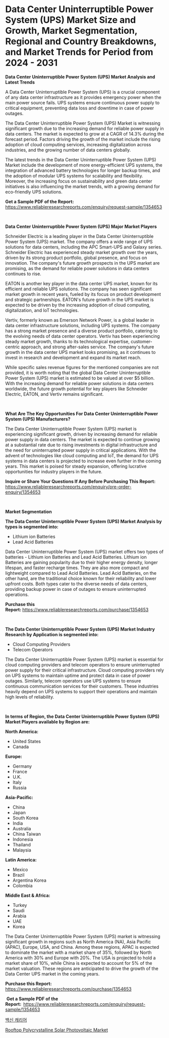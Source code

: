 <p><h1>Data Center Uninterruptible Power System (UPS) Market Size and Growth, Market Segmentation, Regional and Country Breakdowns, and Market Trends for Period from 2024 -  2031</h1></p><p><strong>Data Center Uninterruptible Power System (UPS) Market Analysis and Latest Trends</strong></p>
<p><p>A Data Center Uninterruptible Power System (UPS) is a crucial component of any data center infrastructure as it provides emergency power when the main power source fails. UPS systems ensure continuous power supply to critical equipment, preventing data loss and downtime in case of power outages.</p><p>The Data Center Uninterruptible Power System (UPS) Market is witnessing significant growth due to the increasing demand for reliable power supply in data centers. The market is expected to grow at a CAGR of 14.3% during the forecast period. Factors driving the growth of the market include the rising adoption of cloud computing services, increasing digitalization across industries, and the growing number of data centers globally.</p><p>The latest trends in the Data Center Uninterruptible Power System (UPS) Market include the development of more energy-efficient UPS systems, the integration of advanced battery technologies for longer backup times, and the adoption of modular UPS systems for scalability and flexibility. Moreover, the increasing focus on sustainability and green data center initiatives is also influencing the market trends, with a growing demand for eco-friendly UPS solutions.</p></p>
<p><strong>Get a Sample PDF of the Report:&nbsp;</strong> <a href="https://www.reliableresearchreports.com/enquiry/request-sample/1354653">https://www.reliableresearchreports.com/enquiry/request-sample/1354653</a></p>
<p>&nbsp;</p>
<p><strong>Data Center Uninterruptible Power System (UPS) Major Market Players</strong></p>
<p><p>Schneider Electric is a leading player in the Data Center Uninterruptible Power System (UPS) market. The company offers a wide range of UPS solutions for data centers, including the APC Smart-UPS and Galaxy series. Schneider Electric has experienced steady market growth over the years, driven by its strong product portfolio, global presence, and focus on innovation. The company's future growth prospects in the UPS market are promising, as the demand for reliable power solutions in data centers continues to rise.</p><p>EATON is another key player in the data center UPS market, known for its efficient and reliable UPS solutions. The company has seen significant market growth in recent years, fueled by its focus on product development and strategic partnerships. EATON's future growth in the UPS market is expected to be driven by the increasing adoption of cloud computing, digitalization, and IoT technologies.</p><p>Vertiv, formerly known as Emerson Network Power, is a global leader in data center infrastructure solutions, including UPS systems. The company has a strong market presence and a diverse product portfolio, catering to the evolving needs of data center operators. Vertiv has been experiencing steady market growth, thanks to its technological expertise, customer-centric approach, and strong after-sales service. The company's future growth in the data center UPS market looks promising, as it continues to invest in research and development and expand its market reach.</p><p>While specific sales revenue figures for the mentioned companies are not provided, it is worth noting that the global Data Center Uninterruptible Power System (UPS) market is estimated to be valued at over $5 billion. With the increasing demand for reliable power solutions in data centers worldwide, the future growth potential for key players like Schneider Electric, EATON, and Vertiv remains significant.</p></p>
<p>&nbsp;</p>
<p><strong>What Are The Key Opportunities For Data Center Uninterruptible Power System (UPS) Manufacturers?</strong></p>
<p><p>The Data Center Uninterruptible Power System (UPS) market is experiencing significant growth, driven by increasing demand for reliable power supply in data centers. The market is expected to continue growing at a substantial rate due to rising investments in digital infrastructure and the need for uninterrupted power supply in critical applications. With the advent of technologies like cloud computing and IoT, the demand for UPS systems in data centers is projected to increase even further in the coming years. This market is poised for steady expansion, offering lucrative opportunities for industry players in the future.</p></p>
<p><strong>Inquire or Share Your Questions If Any Before Purchasing This Report:</strong> <a href="https://www.reliableresearchreports.com/enquiry/pre-order-enquiry/1354653">https://www.reliableresearchreports.com/enquiry/pre-order-enquiry/1354653</a></p>
<p>&nbsp;</p>
<p><strong>Market Segmentation</strong></p>
<p><strong>The Data Center Uninterruptible Power System (UPS) Market Analysis by types is segmented into:</strong></p>
<p><ul><li>Lithium ion Batteries</li><li>Lead Acid Batteries</li></ul></p>
<p><p>Data Center Uninterruptible Power System (UPS) market offers two types of batteries - Lithium ion Batteries and Lead Acid Batteries. Lithium ion Batteries are gaining popularity due to their higher energy density, longer lifespan, and faster recharge times. They are also more compact and lightweight compared to Lead Acid Batteries. Lead Acid Batteries, on the other hand, are the traditional choice known for their reliability and lower upfront costs. Both types cater to the diverse needs of data centers, providing backup power in case of outages to ensure uninterrupted operations.</p></p>
<p><strong>Purchase this Report:&nbsp;</strong><a href="https://www.reliableresearchreports.com/purchase/1354653">https://www.reliableresearchreports.com/purchase/1354653</a></p>
<p>&nbsp;</p>
<p><strong>The Data Center Uninterruptible Power System (UPS) Market Industry Research by Application is segmented into:</strong></p>
<p><ul><li>Cloud Computing Providers</li><li>Telecom Operators</li></ul></p>
<p><p>The Data Center Uninterruptible Power System (UPS) market is essential for cloud computing providers and telecom operators to ensure uninterrupted power supply for their critical infrastructure. Cloud computing providers rely on UPS systems to maintain uptime and protect data in case of power outages. Similarly, telecom operators use UPS systems to ensure continuous communication services for their customers. These industries heavily depend on UPS systems to support their operations and maintain high levels of reliability.</p></p>
<p>&nbsp;</p>
<p><strong>In terms of Region, the Data Center Uninterruptible Power System (UPS) Market Players available by Region are:</strong></p>
<p>
    <p> <strong> North America: </strong>
        <ul>
            <li>United States</li>
            <li>Canada</li>
        </ul>
        </p> 
    <p> <strong> Europe: </strong>
        <ul>
            <li>Germany</li>
            <li>France</li>
            <li>U.K.</li>
            <li>Italy</li>
            <li>Russia</li>
        </ul>
        </p> 
    <p> <strong> Asia-Pacific: </strong>
        <ul>
            <li>China</li>
            <li>Japan</li>
            <li>South Korea</li>
            <li>India</li>
            <li>Australia</li>
            <li>China Taiwan</li>
            <li>Indonesia</li>
            <li>Thailand</li>
            <li>Malaysia</li>
        </ul>
        </p> 
    <p> <strong> Latin America: </strong>
        <ul>
            <li>Mexico</li>
            <li>Brazil</li>
            <li>Argentina Korea</li>
            <li>Colombia</li>
        </ul>
        </p> 
    <p> <strong> Middle East & Africa: </strong>
        <ul>
            <li>Turkey</li>
            <li>Saudi</li>
            <li>Arabia</li>
            <li>UAE</li>
            <li>Korea</li>
        </ul>
    </p>
    </p>
<p><p>The Data Center Uninterruptible Power System (UPS) market is witnessing significant growth in regions such as North America (NA), Asia Pacific (APAC), Europe, USA, and China. Among these regions, APAC is expected to dominate the market with a market share of 35%, followed by North America with 30% and Europe with 20%. The USA is projected to hold a market share of 10%, while China is expected to account for 5% of the market valuation. These regions are anticipated to drive the growth of the Data Center UPS market in the coming years.</p></p>
<p><strong>Purchase this Report: </strong><a href="https://www.reliableresearchreports.com/purchase/1354653">https://www.reliableresearchreports.com/purchase/1354653</a></p>
<p>&nbsp;<strong>Get a Sample PDF of the Report:&nbsp;&nbsp;</strong><a href="https://www.reliableresearchreports.com/enquiry/request-sample/1354653">https://www.reliableresearchreports.com/enquiry/request-sample/1354653</a></p>
<p><strong></strong></p>
<p><p><a href="https://github.com/lzuwsfreyoq70/Market-Research-Report-List-1/blob/main/413604315825.md">백신 캐리어</a></p><p><a href="https://github.com/santosh758595/Market-Research-Report-List-4/blob/main/rooftop-polycrystalline-solar-photovoltaic-market.md">Rooftop Polycrystalline Solar Photovoltaic Market</a></p></p>